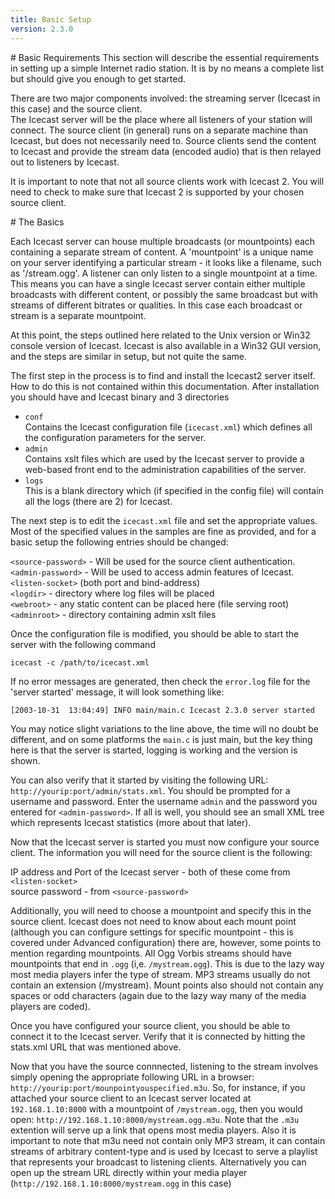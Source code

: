 ```yaml
---
title: Basic Setup
version: 2.3.0
---
```


<article markdown="1">
# Basic Requirements
This section will describe the essential requirements in setting up a simple Internet radio station. It is by no means a complete list but should give you enough to get started.

There are two major components involved: the streaming server (Icecast in this case) and the source client.  
The Icecast server will be the place where all listeners of your station will connect. The source client (in general) runs on a separate machine than Icecast, but does not necessarily need to. Source clients send the content to Icecast and provide the stream data (encoded audio) that is then relayed out to listeners by Icecast.

It is important to note that not all source clients work with Icecast 2. You will need to check to make sure that Icecast 2 is supported by your chosen source client.

</article>

<article markdown="1">
# The Basics

Each Icecast server can house multiple broadcasts (or mountpoints) each containing a separate stream of content. A 'mountpoint' is a unique name on your server identifying a particular stream - it looks like a filename, such as '/stream.ogg'. A listener can only listen to a single mountpoint at a time. This means you can have a single Icecast server contain either multiple broadcasts with different content, or possibly the same broadcast but with streams of different bitrates or qualities. In this case each broadcast or stream is a separate mountpoint.

At this point, the steps outlined here related to the Unix version or Win32 console version of Icecast. Icecast is also available in a Win32 GUI version, and the steps are similar in setup, but not quite the same.

The first step in the process is to find and install the Icecast2 server itself. How to do this is not contained within this documentation. After installation you should have and Icecast binary and 3 directories

-	`conf`  
	Contains the Icecast configuration file (`icecast.xml`) which defines all the configuration parameters for the server.  
-	`admin`  
	Contains xslt files which are used by the Icecast server to provide a web-based front end to the administration capabilities of the server.  
-	`logs`  
	This is a blank directory which (if specified in the config file) will contain all the logs (there are 2) for Icecast.  
  

The next step is to edit the `icecast.xml` file and set the appropriate values. Most of the specified values in the samples are fine as provided, and for a basic setup the following entries should be changed:

`<source-password>` - Will be used for the source client authentication.  
`<admin-password>` - Will be used to access admin features of Icecast.  
`<listen-socket>` (both port and bind-address)  
`<logdir>` - directory where log files will be placed  
`<webroot>` - any static content can be placed here (file serving root)  
`<adminroot>` - directory containing admin xslt files   
  
Once the configuration file is modified, you should be able to start the server with the following command

    icecast -c /path/to/icecast.xml

If no error messages are generated, then check the `error.log` file for the 'server started' message, it will look something like:

    [2003-10-31  13:04:49] INFO main/main.c Icecast 2.3.0 server started

You may notice slight variations to the line above, the time will no doubt be different, and on some platforms the `main.c` is just main, but the key thing here is that the server is started, logging is working and the version is shown.  
  
You can also verify that it started by visiting the following URL: `http://yourip:port/admin/stats.xml`. You should be prompted for a username and password. Enter the username `admin` and the password you entered for `<admin-password>`. If all is well, you should see an small XML tree which represents Icecast statistics (more about that later).  
  
Now that the Icecast server is started you must now configure your source client. The information you will need for the source client is the following:  
  
IP address and Port of the Icecast server - both of these come from `<listen-socket>`  
source password - from `<source-password>`  
  
Additionally, you will need to choose a mountpoint and specify this in the source client. Icecast does not need to know about each mount point (although you can configure settings for specific mountpoint - this is covered under Advanced configuration) there are, however, some points to mention regarding mountpoints. All Ogg Vorbis streams should have mountpoints that end in `.ogg` (i,e. `/mystream.ogg`). This is due to the lazy way most media players infer the type of stream. MP3 streams usually do not contain an extension (/mystream). Mount points also should not contain any spaces or odd characters (again due to the lazy way many of the media players are coded).  
  
Once you have configured your source client, you should be able to connect it to the Icecast server. Verify that it is connected by hitting the stats.xml URL that was mentioned above.  
  
Now that you have the source connnected, listening to the stream involves simply opening the appropriate following URL in
a browser: `http://yourip:port/mounpointyouspecified.m3u`. So, for instance, if you attached your source client to an Icecast
server located at `192.168.1.10:8000` with a mountpoint of `/mystream.ogg`, then you would open: `http://192.168.1.10:8000/mystream.ogg.m3u`.
Note that the `.m3u` extention will serve up a link that opens most media players. Also it is important to note that m3u need not contain
only MP3 stream, it can contain streams of arbitrary content-type and is used by Icecast to serve a playlist that represents your broadcast
to listening clients. Alternatively you can open up the stream URL directly within your media player (`http://192.168.1.10:8000/mystream.ogg` 
in this case)

</article>


